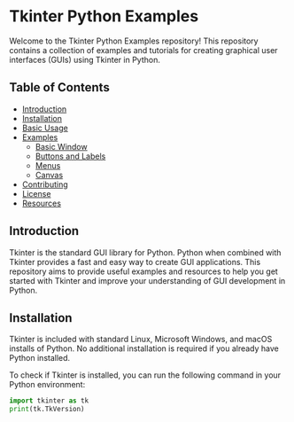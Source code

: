 # Tkinter Python Examples

Welcome to the Tkinter Python Examples repository! This repository contains a collection of examples and tutorials for creating graphical user interfaces (GUIs) using Tkinter in Python.

## Table of Contents

- [Introduction](#introduction)
- [Installation](#installation)
- [Basic Usage](#basic-usage)
- [Examples](#examples)
  - [Basic Window](#basic-window)
  - [Buttons and Labels](#buttons-and-labels)
  - [Menus](#menus)
  - [Canvas](#canvas)
- [Contributing](#contributing)
- [License](#license)
- [Resources](#resources)

## Introduction

Tkinter is the standard GUI library for Python. Python when combined with Tkinter provides a fast and easy way to create GUI applications. This repository aims to provide useful examples and resources to help you get started with Tkinter and improve your understanding of GUI development in Python.

## Installation

Tkinter is included with standard Linux, Microsoft Windows, and macOS installs of Python. No additional installation is required if you already have Python installed.

To check if Tkinter is installed, you can run the following command in your Python environment:

```python
import tkinter as tk
print(tk.TkVersion)
